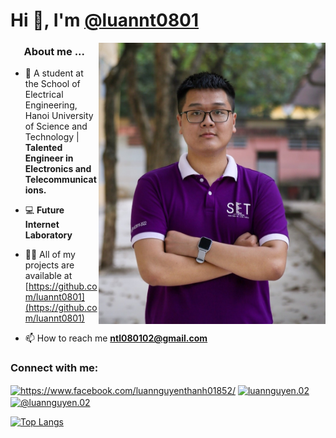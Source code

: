 # Hi 👋, I'm [@luannt0801](https://github.com/luannt0801)
<img align="right" width="auto" height="450" src="luan.jpg">

<h3 align="center">About me ... </h3>

- 👦 A student at the School of Electrical Engineering, Hanoi University of Science and Technology | **Talented Engineer in Electronics and Telecommunications.**

- :computer: **Future Internet Laboratory**

- 👨‍💻 All of my projects are available at [https://github.com/luannt0801](https://github.com/luannt0801)

- 📫 How to reach me **ntl080102@gmail.com**

<h3 align="left">Connect with me:</h3>
<p align="left">
<a href="https://www.facebook.com/luannguyenthanh01852" target="blank"><img align="center" src="https://raw.githubusercontent.com/rahuldkjain/github-profile-readme-generator/master/src/images/icons/Social/facebook.svg" alt="https://www.facebook.com/luannguyenthanh01852/" height="30" width="40" /></a>
<a href="https://instagram.com/luannguyen.02/" target="blank"><img align="center" src="https://raw.githubusercontent.com/rahuldkjain/github-profile-readme-generator/master/src/images/icons/Social/instagram.svg" alt="luannguyen.02" height="30" width="40" /></a>
<a href="https://www.youtube.com/@luannguyen.02" target="blank"><img align="center" src="https://raw.githubusercontent.com/rahuldkjain/github-profile-readme-generator/master/src/images/icons/Social/youtube.svg" alt="@luannguyen.02" height="30" width="40" /></a>
</p>

[![Top Langs](https://github-readme-stats.vercel.app/api/top-langs/?username=luannt0801&layout=compact&langs_count=10)](https://github.com/anuraghazra/github-readme-stats)
